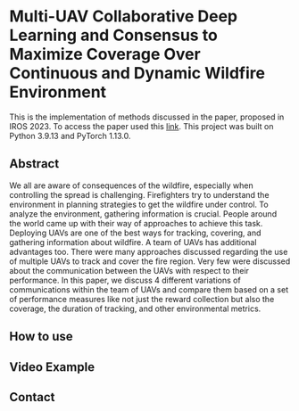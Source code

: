 # Multi-UAV Collaborative Deep Learning and Consensus to Maximize Coverage Over Continuous and Dynamic Wildfire Environment

This is the implementation of methods discussed in the paper, proposed in IROS 2023. To access the paper used this [link](https://drive.google.com/file/d/1pgpPX0bzjf6ChFjhr3SZ44L6XKJNPrqr/view?usp=sharing). This project was built on Python 3.9.13 and PyTorch 1.13.0.

## Abstract
We all are aware of consequences of the wildfire, especially when controlling the spread is challenging. Firefighters try to understand the environment in planning strategies to get the wildfire under control. To analyze the environment, gathering information is crucial. People around the world came up with their way of approaches to achieve this task. Deploying UAVs are one of the best ways for tracking, covering, and gathering information about wildfire. A team of UAVs has additional advantages too. There were many approaches discussed regarding the use of multiple UAVs to track and cover the fire region. Very few were discussed about the communication between the UAVs with respect to their performance. In this paper, we discuss 4 different variations of communications within the team of UAVs and compare them based on a set of performance measures like not just the reward collection but also the coverage, the duration of tracking, and other environmental metrics.

## How to use


## Video Example


## Contact

